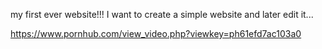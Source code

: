  my first ever website!!!
I want to create a simple website and later edit it... 





https://www.pornhub.com/view_video.php?viewkey=ph61efd7ac103a0
